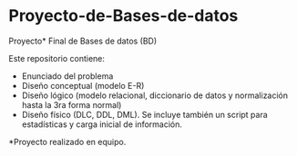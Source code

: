 # Proyecto-de-Bases-de-datos
Proyecto* Final de Bases de datos (BD)

Este repositorio contiene:
- Enunciado del problema
- Diseño conceptual (modelo E-R)
- Diseño lógico (modelo relacional, diccionario de datos y normalización hasta la 3ra forma normal)
- Diseño físico (DLC, DDL, DML). Se incluye también un script para estadísticas y carga inicial de información.

*Proyecto realizado en equipo.
